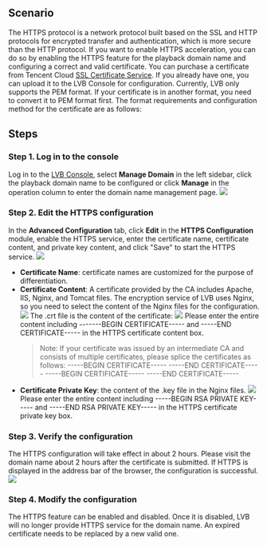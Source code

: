 ## Scenario
The HTTPS protocol is a network protocol built based on the SSL and HTTP protocols for encrypted transfer and authentication, which is more secure than the HTTP protocol. If you want to enable HTTPS acceleration, you can do so by enabling the HTTPS feature for the playback domain name and configuring a correct and valid certificate. You can purchase a certificate from Tencent Cloud [SSL Certificate Service](https://intl.cloud.tencent.com/product/ssl). If you already have one, you can upload it to the LVB Console for configuration. Currently, LVB only supports the PEM format. If your certificate is in another format, you need to convert it to PEM format first. The format requirements and configuration method for the certificate are as follows:


## Steps
### Step 1. Log in to the console
 Log in to the [LVB Console](https://console.cloud.tencent.com/live), select **Manage Domain** in the left sidebar, click the playback domain name to be configured or click **Manage** in the operation column to enter the domain name management page.
 ![](https://main.qcloudimg.com/raw/e8f36e73f5d5cb0cb083a6f8a84f4837.png)

### Step 2. Edit the HTTPS configuration
In the **Advanced Configuration** tab, click **Edit** in the **HTTPS Configuration** module, enable the HTTPS service, enter the certificate name, certificate content, and private key content, and click "Save" to start the HTTPS service.
![](https://main.qcloudimg.com/raw/18435c1538e15846adb77f73ff2d9c05.png)
- **Certificate Name**: certificate names are customized for the purpose of differentiation.
- **Certificate Content**: A certificate provided by the CA includes Apache, IIS, Nginx, and Tomcat files. The encryption service of LVB uses Nginx, so you need to select the content of the Nginx files for the configuration.
  ![](https://main.qcloudimg.com/raw/f67e31bfa2c233cf8dc0c4a1e58cb6fc.png)
	The .crt file is the content of the certificate:
	![](https://main.qcloudimg.com/raw/dc6e10861dbe5c4043e07073240cf3b0.png)
  Please enter the entire content including -------BEGIN CERTIFICATE----- and -----END CERTIFICATE----- in the HTTPS certificate content box.
	> Note: If your certificate was issued by an intermediate CA and consists of multiple certificates, please splice the certificates as follows:
	> -----BEGIN CERTIFICATE-----
	> -----END CERTIFICATE-----
	> -----BEGIN CERTIFICATE-----
	> -----END CERTIFICATE-----
- **Certificate Private Key**: the content of the .key file in the Nginx files.
  ![](https://main.qcloudimg.com/raw/fdfe6829c5910da0742e2c3d845a8447.png)
  Please enter the entire content including -----BEGIN RSA PRIVATE KEY----- and -----END RSA PRIVATE KEY----- in the HTTPS certificate private key box.

### Step 3. Verify the configuration
The HTTPS configuration will take effect in about 2 hours. Please visit the domain name about 2 hours after the certificate is submitted. If HTTPS is displayed in the address bar of the browser, the configuration is successful.
![](https://main.qcloudimg.com/raw/b1f54ec35855e5d2adbaeae96a04ef13.png)

### Step 4. Modify the configuration
The HTTPS feature can be enabled and disabled. Once it is disabled, LVB will no longer provide HTTPS service for the domain name. An expired certificate needs to be replaced by a new valid one.
  
